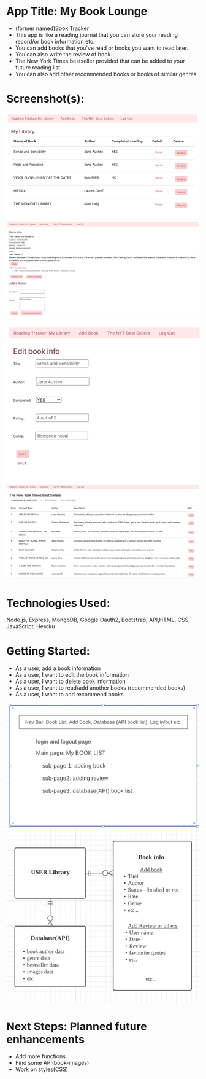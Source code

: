 # App Title: My Book Lounge
- (former named)Book Tracker
- This app is like a reading journal that you can store your reading record/or book information etc.
- You can add books that you've read or books you want to read later.
- You can also write the review of book.
- The New York Times bestseller provided that can be added to your future reading list.
- You can also add other recommended books or books of similar genres.

# Screenshot(s):

![main page](img/mainpage.png)
![detail page](img/detail-book-info-add-review.png)
![edit book](img/edit-book-info.png)
![bestseller](img/bestseller.png)

# Technologies Used:

Node.js, Express, MongoDB, Google Oauth2, Bootstrap, API,HTML, CSS, JavaScript, Heroku

# Getting Started:

- As a user, add a book information
- As a user, I want to edit the book information
- As a user, I want to delete book information
- As a user, I want to read/add another books (recommended books)
- As a user, I want to add recommend books

![wireframe](img/wireframe.png)
![ERD](img/ERD.png)

# Next Steps: Planned future enhancements

- Add more functions
- Find some API(book-images)
- Work on styles(CSS)
